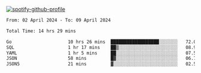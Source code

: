 [![spotify-github-profile](https://spotify-github-profile.vercel.app/api/view?uid=313pysyt3uxkjdidtiuvzf7nrnnu&cover_image=true&theme=natemoo-re&show_offline=false&background_color=121212&interchange=false&bar_color=53b14f&bar_color_cover=false)](https://spotify-github-profile.vercel.app/api/view?uid=313pysyt3uxkjdidtiuvzf7nrnnu&redirect=true)

<!--START_SECTION:waka-->

```txt
From: 02 April 2024 - To: 09 April 2024

Total Time: 14 hrs 29 mins

Go                     10 hrs 26 mins  ██████████████████░░░░░░░   72.05 %
SQL                    1 hr 17 mins    ██▒░░░░░░░░░░░░░░░░░░░░░░   08.95 %
YAML                   1 hr 5 mins     ██░░░░░░░░░░░░░░░░░░░░░░░   07.57 %
JSON                   58 mins         █▓░░░░░░░░░░░░░░░░░░░░░░░   06.72 %
JSON5                  21 mins         ▓░░░░░░░░░░░░░░░░░░░░░░░░   02.51 %
```

<!--END_SECTION:waka-->